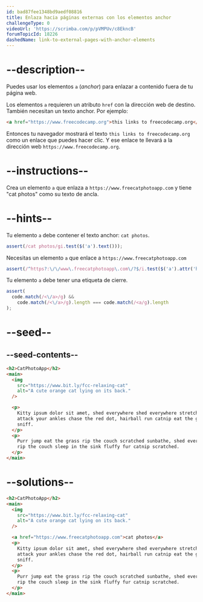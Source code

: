 ```yaml
---
id: bad87fee1348bd9aedf08816
title: Enlaza hacia páginas externas con los elementos anchor
challengeType: 0
videoUrl: 'https://scrimba.com/p/pVMPUv/c8EkncB'
forumTopicId: 18226
dashedName: link-to-external-pages-with-anchor-elements
---
```


# --description--

Puedes usar los elementos `a` (_anchor_) para enlazar a contenido fuera de tu página web.

Los elementos `a` requieren un atributo `href` con la dirección web de destino. También necesitan un texto anchor. Por ejemplo:

```html
<a href="https://www.freecodecamp.org">this links to freecodecamp.org</a>
```

Entonces tu navegador mostrará el texto `this links to freecodecamp.org` como un enlace que puedes hacer clic. Y ese enlace te llevará a la dirección web `https://www.freecodecamp.org`.

# --instructions--

Crea un elemento `a` que enlaza a `https://www.freecatphotoapp.com` y tiene "cat photos" como su texto de ancla.

# --hints--

Tu elemento `a` debe contener el texto anchor: `cat photos`.

```js
assert(/cat photos/gi.test($('a').text()));
```

Necesitas un elemento `a` que enlace a `https://www.freecatphotoapp.com`

```js
assert(/^https?:\/\/www\.freecatphotoapp\.com\/?$/i.test($('a').attr('href')));
```

Tu elemento `a` debe tener una etiqueta de cierre.

```js
assert(
  code.match(/<\/a>/g) &&
    code.match(/<\/a>/g).length === code.match(/<a/g).length
);
```

# --seed--

## --seed-contents--

```html
<h2>CatPhotoApp</h2>
<main>
  <img
    src="https://www.bit.ly/fcc-relaxing-cat"
    alt="A cute orange cat lying on its back."
  />

  <p>
    Kitty ipsum dolor sit amet, shed everywhere shed everywhere stretching
    attack your ankles chase the red dot, hairball run catnip eat the grass
    sniff.
  </p>
  <p>
    Purr jump eat the grass rip the couch scratched sunbathe, shed everywhere
    rip the couch sleep in the sink fluffy fur catnip scratched.
  </p>
</main>
```

# --solutions--

```html
<h2>CatPhotoApp</h2>
<main>
  <img
    src="https://www.bit.ly/fcc-relaxing-cat"
    alt="A cute orange cat lying on its back."
  />

  <a href="https://www.freecatphotoapp.com">cat photos</a>
  <p>
    Kitty ipsum dolor sit amet, shed everywhere shed everywhere stretching
    attack your ankles chase the red dot, hairball run catnip eat the grass
    sniff.
  </p>
  <p>
    Purr jump eat the grass rip the couch scratched sunbathe, shed everywhere
    rip the couch sleep in the sink fluffy fur catnip scratched.
  </p>
</main>
```
